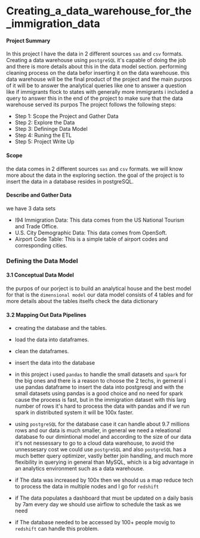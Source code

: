 #  Creating_a_data_warehouse_for_the_immigration_data

#### Project Summary
In this project I have the data in 2 different sources `sas` and `csv` formats.
Creating a data warehouse using `postgreSQL` it's capable of doing the job and there is more details about this in the data model
section.
performing cleaning process on the data befor inserting it on the data warehouse.
this data warehouse will be the final product of the project and the main purpos of it will be to answer the analytical queries 
like one to answer a question like if immigrants flock to states with generally more immigrants
i included a query to answer this in the end of the project to make sure that the data warehouse served its purpos
The project follows the following steps:
* Step 1: Scope the Project and Gather Data
* Step 2: Explore the Data
* Step 3: Defininge Data Model
* Step 4: Runing the ETL
* Step 5: Project Write Up


#### Scope 
the data comes in 2 different sources `sas` and `csv` formats.
we will know more about the data in the exploring section.
the goal of the project is to insert the data in a database resides in postgreSQL.

#### Describe and Gather Data 
we have 3 data sets
- I94 Immigration Data: This data comes from the US National Tourism and Trade Office.
- U.S. City Demographic Data: This data comes from OpenSoft.
- Airport Code Table: This is a simple table of airport codes and corresponding cities.

### Defining the Data Model
#### 3.1 Conceptual Data Model
the purpos of our porject is to build an analytical house and the best model for that is the `dimensional model`
our data model consists of 4 tables and for more details about the tables itselfs check the data dictionary

#### 3.2 Mapping Out Data Pipelines
- creating the database and the tables. 
- load the data into dataframes. 
- clean the dataframes.
- insert the data into the database


- in this project i used `pandas` to handle the small datasets and `spark` for the big ones and there is a reason to choose the 2 techs, in gerneral i use pandas dataframe to insert the data into postgresql and with the small datasets using pandas is a good choice and no need for spark cause the process is fast, but in the immigration dataset with this larg number of rows it's hard to process the data with pandas and if we run spark in distributed system it will be 100x faster.
- using `postgreSQL` for the database case it can handle about 9.7 millions rows and our data is much smaller, in general we need a releational database fo our dimintional model and according to the size of our data it's not nessessary to go to a cloud data warehouse, to avoid the unnessesary cost we could use `postgreSQL` and also `postgreSQL` has a much better query optimizer, vastly better join handling, and much more flexibility in querying in general than MySQL, which is a big advantage in an analytics environment such as a data warehouse.
- if The data was increased by 100x then we should us a map reduce tech to process the data in multiple nodes and I go for `redshift`
- if The data populates a dashboard that must be updated on a daily basis by 7am every day we should use airflow to schedule the task as we need
- if The database needed to be accessed by 100+ people movig to `redshift` can handle this problem.

